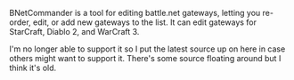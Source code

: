 BNetCommander is a tool for editing battle.net gateways, letting you re-order, edit, or add new gateways to the list.  It can edit gateways for StarCraft, Diablo 2, and WarCraft 3.

I'm no longer able to support it so I put the latest source up on here in case others might want to support it.  There's some source floating around but I think it's old.